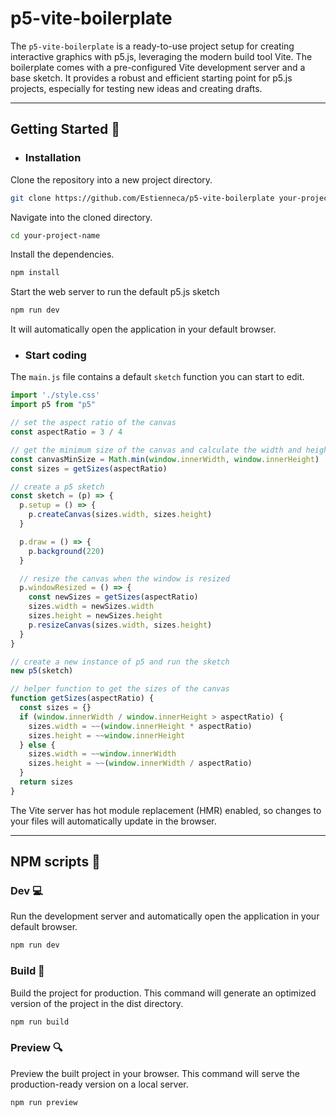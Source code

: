 
# p5-vite-boilerplate

The `p5-vite-boilerplate` is a ready-to-use project setup for creating interactive graphics with p5.js, leveraging the modern build tool Vite. The boilerplate comes with a pre-configured Vite development server and a base sketch. It provides a robust and efficient starting point for p5.js projects, especially for testing new ideas and creating drafts.

---


## Getting Started 🚥

- ### Installation 

Clone the repository into a new project directory.
```bash
git clone https://github.com/Estienneca/p5-vite-boilerplate your-project-name
```

Navigate into the cloned directory.
```bash
cd your-project-name
```

Install the dependencies.
```bash
npm install
```
Start the web server to run the default p5.js sketch
```bash
npm run dev
```
It will automatically open the application in your default browser.


- ### Start coding

The `main.js` file contains a default `sketch` function you can start to edit.
```javascript
import './style.css'
import p5 from "p5"

// set the aspect ratio of the canvas
const aspectRatio = 3 / 4

// get the minimum size of the canvas and calculate the width and height
const canvasMinSize = Math.min(window.innerWidth, window.innerHeight)
const sizes = getSizes(aspectRatio)

// create a p5 sketch
const sketch = (p) => {
  p.setup = () => {
    p.createCanvas(sizes.width, sizes.height)
  }

  p.draw = () => {
    p.background(220)
  }

  // resize the canvas when the window is resized
  p.windowResized = () => {
    const newSizes = getSizes(aspectRatio)
    sizes.width = newSizes.width
    sizes.height = newSizes.height
    p.resizeCanvas(sizes.width, sizes.height)
  }
}

// create a new instance of p5 and run the sketch
new p5(sketch)

// helper function to get the sizes of the canvas
function getSizes(aspectRatio) {
  const sizes = {}
  if (window.innerWidth / window.innerHeight > aspectRatio) {
    sizes.width = ~~(window.innerHeight * aspectRatio)
    sizes.height = ~~window.innerHeight
  } else {
    sizes.width = ~~window.innerWidth
    sizes.height = ~~(window.innerWidth / aspectRatio)
  }
  return sizes
}
```

The Vite server has hot module replacement (HMR) enabled, so changes to your files will automatically update in the browser.

---

## NPM scripts 🤖

### Dev 💻

Run the development server and automatically open the application in your default browser.
```bash
npm run dev
```


### Build 🔨

Build the project for production. This command will generate an optimized version of the project in the dist directory.
```bash
npm run build
```


### Preview 🔍

Preview the built project in your browser. This command will serve the production-ready version on a local server.
```bash
npm run preview
```
